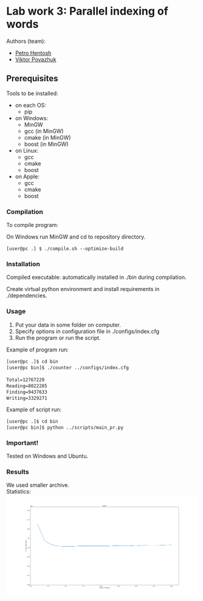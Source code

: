 # Lab work 3: Parallel indexing of words

Authors (team):

- [Petro Hentosh]()
- [Viktor Povazhuk](https://github.com/viktorpovazhuk)

## Prerequisites

Tools to be installed:

* on each OS:
    - pip
* on Windows:
    - MinGW
    - gcc (in MinGW)
    - cmake (in MinGW)
    - boost (in MinGW)
* on Linux:
    - gcc
    - cmake
    - boost
* on Apple:
    - gcc
    - cmake
    - boost

### Compilation

To compile program:

On Windows run MinGW and cd to repository directory.
```shell
[user@pc .] $ ./compile.sh --optimize-build
```

### Installation

Compiled executable: automatically installed in ./bin during compilation.

Create virtual python environment and install requirements in ./dependencies.

### Usage

1. Put your data in some folder on computer.
2. Specify options in configuration file in ./configs/index.cfg
3. Run the program or run the script.

Example of program run:

```shell
[user@pc .]$ cd bin
[user@pc bin]$ ./counter ../configs/index.cfg

Total=12767229
Reading=8022285
Finding=9437633
Writing=3329271
```

Example of script run:

```shell
[user@pc .]$ cd bin
[user@pc bin]$ python ../scripts/main_pr.py
```

### Important!

Tested on Windows and Ubuntu.

### Results

We used smaller archive. \
Statistics: \
![graph](Figure_1.png)